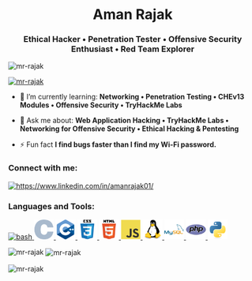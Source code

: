 <h1 align="center">Aman Rajak</h1>
<h3 align="center">Ethical Hacker • Penetration Tester • Offensive Security Enthusiast • Red Team Explorer</h3>

<p align="left"> <img src="https://komarev.com/ghpvc/?username=mr-rajak&label=Profile%20views&color=0e75b6&style=flat" alt="mr-rajak" /> </p>

<p align="left"> <a href="https://github.com/ryo-ma/github-profile-trophy"><img src="https://github-profile-trophy.vercel.app/?username=mr-rajak" alt="mr-rajak" /></a> </p>

- 🌱 I’m currently learning:
**Networking • Penetration Testing • CHEv13 Modules • Offensive Security • TryHackMe Labs**

- 💬 Ask me about: 
**Web Application Hacking • TryHackMe Labs  • Networking for Offensive Security • Ethical Hacking & Pentesting**

- ⚡ Fun fact **I find bugs faster than I find my Wi-Fi password.**

<h3 align="left">Connect with me:</h3>
<p align="left">
<a href="https://linkedin.com/in/https://www.linkedin.com/in/amanrajak01/" target="blank"><img align="center" src="https://raw.githubusercontent.com/rahuldkjain/github-profile-readme-generator/master/src/images/icons/Social/linked-in-alt.svg" alt="https://www.linkedin.com/in/amanrajak01/" height="30" width="40" /></a>
</p>

<h3 align="left">Languages and Tools:</h3>
<p align="left"> <a href="https://www.gnu.org/software/bash/" target="_blank" rel="noreferrer"> <img src="https://www.vectorlogo.zone/logos/gnu_bash/gnu_bash-icon.svg" alt="bash" width="40" height="40"/> </a> <a href="https://www.cprogramming.com/" target="_blank" rel="noreferrer"> <img src="https://raw.githubusercontent.com/devicons/devicon/master/icons/c/c-original.svg" alt="c" width="40" height="40"/> </a> <a href="https://www.w3schools.com/cpp/" target="_blank" rel="noreferrer"> <img src="https://raw.githubusercontent.com/devicons/devicon/master/icons/cplusplus/cplusplus-original.svg" alt="cplusplus" width="40" height="40"/> </a> <a href="https://www.w3schools.com/css/" target="_blank" rel="noreferrer"> <img src="https://raw.githubusercontent.com/devicons/devicon/master/icons/css3/css3-original-wordmark.svg" alt="css3" width="40" height="40"/> </a> <a href="https://www.w3.org/html/" target="_blank" rel="noreferrer"> <img src="https://raw.githubusercontent.com/devicons/devicon/master/icons/html5/html5-original-wordmark.svg" alt="html5" width="40" height="40"/> </a> <a href="https://developer.mozilla.org/en-US/docs/Web/JavaScript" target="_blank" rel="noreferrer"> <img src="https://raw.githubusercontent.com/devicons/devicon/master/icons/javascript/javascript-original.svg" alt="javascript" width="40" height="40"/> </a> <a href="https://www.linux.org/" target="_blank" rel="noreferrer"> <img src="https://raw.githubusercontent.com/devicons/devicon/master/icons/linux/linux-original.svg" alt="linux" width="40" height="40"/> </a> <a href="https://www.mysql.com/" target="_blank" rel="noreferrer"> <img src="https://raw.githubusercontent.com/devicons/devicon/master/icons/mysql/mysql-original-wordmark.svg" alt="mysql" width="40" height="40"/> </a> <a href="https://www.php.net" target="_blank" rel="noreferrer"> <img src="https://raw.githubusercontent.com/devicons/devicon/master/icons/php/php-original.svg" alt="php" width="40" height="40"/> </a> <a href="https://www.python.org" target="_blank" rel="noreferrer"> <img src="https://raw.githubusercontent.com/devicons/devicon/master/icons/python/python-original.svg" alt="python" width="40" height="40"/> </a> </p>

<p><img align="left" src="https://github-readme-stats.vercel.app/api/top-langs?username=mr-rajak&show_icons=true&locale=en&layout=compact" alt="mr-rajak" /></p>

<p>&nbsp;<img align="center" src="https://github-readme-stats.vercel.app/api?username=mr-rajak&show_icons=true&locale=en" alt="mr-rajak" /></p>

<p><img align="center" src="https://github-readme-streak-stats.herokuapp.com/?user=mr-rajak&" alt="mr-rajak" /></p>

